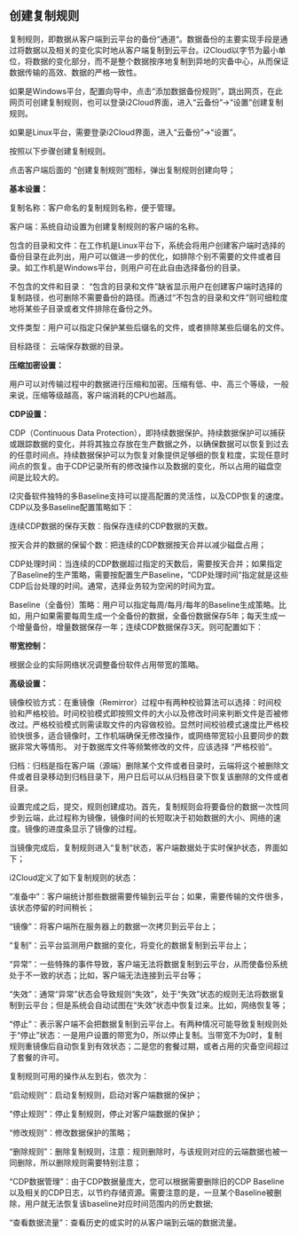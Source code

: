 ## 创建复制规则

复制规则，即数据从客户端到云平台的备份“通道“。数据备份的主要实现手段是通过将数据以及相关的变化实时地从客户端复制到云平台。i2Cloud以字节为最小单位，将数据的变化部分，而不是整个数据按序地复制到异地的灾备中心，从而保证数据传输的高效、数据的严格一致性。

如果是Windows平台，配置向导中，点击“添加数据备份规则”，跳出网页，在此网页可创建复制规则，也可以登录i2Cloud界面，进入“云备份”-&gt;“设置”创建复制规则。

如果是Linux平台，需要登录i2Cloud界面，进入“云备份”-&gt;“设置”。

按照以下步骤创建复制规则。

点击客户端后面的 “创建复制规则”图标，弹出复制规则创建向导；

**基本设置：**

复制名称：客户命名的复制规则名称，便于管理。

客户端：系统自动设置为创建复制规则的客户端的名称。

包含的目录和文件：在工作机是Linux平台下，系统会将用户创建客户端时选择的备份目录在此列出，用户可以做进一步的优化，如排除个别不需要的文件或者目录。如工作机是Windows平台，则用户可在此自由选择备份的目录。

不包含的文件和目录： “包含的目录和文件”缺省显示用户在创建客户端时选择的复制路径，也可删除不需要备份的路径。而通过“不包含的目录和文件”则可细粒度地将某些子目录或者文件排除在备份之外。

文件类型：用户可以指定只保护某些后缀名的文件，或者排除某些后缀名的文件。

目标路径： 云端保存数据的目录。

**压缩加密设置：**

用户可以对传输过程中的数据进行压缩和加密。压缩有低、中、高三个等级，一般来说，压缩等级越高，客户端消耗的CPU也越高。

**CDP设置：**

CDP（Continuous Data Protection），即持续数据保护。持续数据保护可以捕获或跟踪数据的变化，并将其独立存放在生产数据之外，以确保数据可以恢复到过去的任意时间点。持续数据保护可以为恢复对象提供足够细的恢复粒度，实现任意时间点的恢复。由于CDP记录所有的修改操作以及数据的变化，所以占用的磁盘空间是比较大的。

I2灾备软件独特的多Baseline支持可以提高配置的灵活性，以及CDP恢复的速度。CDP以及多Baseline配置策略如下：

连续CDP数据的保存天数：指保存连续的CDP数据的天数。

按天合并的数据的保留个数：把连续的CDP数据按天合并以减少磁盘占用；

CDP处理时间：当连续的CDP数据超过指定的天数后，需要按天合并；如果指定了Baseline的生产策略，需要按配置生产Baseline，“CDP处理时间”指定就是这些CDP后台处理的时间。通常，选择业务较为空闲的时间为宜。

Baseline（全备份）策略：用户可以指定每周/每月/每年的Baseline生成策略。比如，用户如果需要每周生成一个全备份的数据，全备份数据保存5年；每天生成一个增量备份，增量数据保存一年；连续CDP数据保存3天。则可配置如下：

**带宽控制：**

根据企业的实际网络状况调整备份软件占用带宽的策略。

**高级设置：**

镜像校验方式：在重镜像（Remirror）过程中有两种校验算法可以选择：时间校验和严格校验。时间校验模式即按照文件的大小以及修改时间来判断文件是否被修改过。严格校验模式则需读取文件的内容做校验。显然时间校验模式速度比严格校验快很多，适合镜像时，工作机端确保无修改操作，或网络带宽较小且要同步的数据非常大等情形。 对于数据库文件等频繁修改的文件，应该选择 “严格校验”。

归档：归档是指在客户端（源端）删除某个文件或者目录时，云端将这个被删除文件或者目录移动到归档目录下，用户日后可以从归档目录下恢复该删除的文件或者目录。

设置完成之后，提交，规则创建成功。首先，复制规则会将要备份的数据一次性同步到云端，此过程称为镜像，镜像时间的长短取决于初始数据的大小、网络的速度。镜像的进度条显示了镜像的过程。

当镜像完成后，复制规则进入“复制“状态，客户端数据处于实时保护状态，界面如下；

i2Cloud定义了如下复制规则的状态：

“准备中”：客户端统计那些数据需要传输到云平台；如果，需要传输的文件很多，该状态停留的时间稍长；

“镜像”：将客户端所在服务器上的数据一次拷贝到云平台上；

“复制”：云平台监测用户数据的变化，将变化的数据复制到云平台上；

“异常”：一些特殊的事件导致，客户端无法将数据复制到云平台，从而使备份系统处于不一致的状态；比如，客户端无法连接到云平台等；

“失效”：通常“异常”状态会导致规则“失效”，处于“失效”状态的规则无法将数据复制到云平台；但是系统会自动试图在“失效”状态中恢复过来。比如，网络恢复等；

“停止”：表示客户端不会把数据复制到云平台上。有两种情况可能导致复制规则处于“停止”状态：一是用户设置的带宽为0，所以停止复制。当带宽不为0时，复制规则重镜像后自动恢复到有效状态；二是您的套餐过期，或者占用的灾备空间超过了套餐的许可。

复制规则可用的操作从左到右，依次为：

“启动规则”：启动复制规则，启动对客户端数据的保护；

“停止规则”：停止复制规则，停止对客户端数据的保护；

“修改规则”：修改数据保护的策略；

“删除规则”：删除复制规则，注意：规则删除时，与该规则对应的云端数据也被一同删除，所以删除规则需要特别注意；

“CDP数据管理”：由于CDP数据量庞大，您可以根据需要删除旧的CDP Baseline以及相关的CDP日志，以节约存储资源。需要注意的是，一旦某个Baseline被删除，用户就无法恢复该baseline对应时间范围内的历史数据;

“查看数据流量”：查看历史的或实时的从客户端到云端的数据流量。